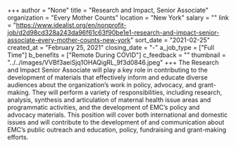 +++
author = "None"
title = "Research and Impact, Senior Associate"
organization = "Every Mother Counts"
location = "New York"
salary = ""
link = "https://www.idealist.org/en/nonprofit-job/d2d98cd328a243da96f61c63f90be1e1-research-and-impact-senior-associate-every-mother-counts-new-york"
sort_date = "2021-02-25"
created_at = "February 25, 2021"
closing_date = "-"
a_job_type = ["Full Time"]
b_benefits = ["Remote During COVID"]
c_feedback = ""
thumbnail = "../../images/VVBf3aeiSjq1OHAQigRL_9f3d0846.jpeg"
+++
The Research and Impact Senior Associate will play a key role in contributing to the development of materials that effectively inform and educate diverse audiences about the organization’s work in policy, advocacy, and grant-making. They will perform a variety of responsibilities, including research, analysis, synthesis and articulation of maternal health issue areas and programmatic activities, and the development of EMC’s policy and advocacy materials. This position will cover both international and domestic issues and will contribute to the development of and communication about EMC’s public outreach and education, policy, fundraising and grant-making efforts. 